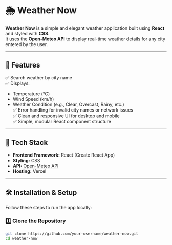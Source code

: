 # 🌦️ Weather Now

**Weather Now** is a simple and elegant weather application built using **React** and styled with **CSS**.  
It uses the **Open-Meteo API** to display real-time weather details for any city entered by the user.

---

## 🚀 Features

✅ Search weather by city name  
✅ Displays:
- Temperature (°C)
- Wind Speed (km/h)
- Weather Condition (e.g., Clear, Overcast, Rainy, etc.)  
✅ Error handling for invalid city names or network issues  
✅ Clean and responsive UI for desktop and mobile  
✅ Simple, modular React component structure  

---

## 🧩 Tech Stack

- **Frontend Framework:** React (Create React App)
- **Styling:** CSS
- **API:** [Open-Meteo API](https://open-meteo.com/)
- **Hosting:** Vercel

---

## 🛠️ Installation & Setup

Follow these steps to run the app locally:

### 1️⃣ Clone the Repository
```bash
git clone https://github.com/your-username/weather-now.git
cd weather-now
